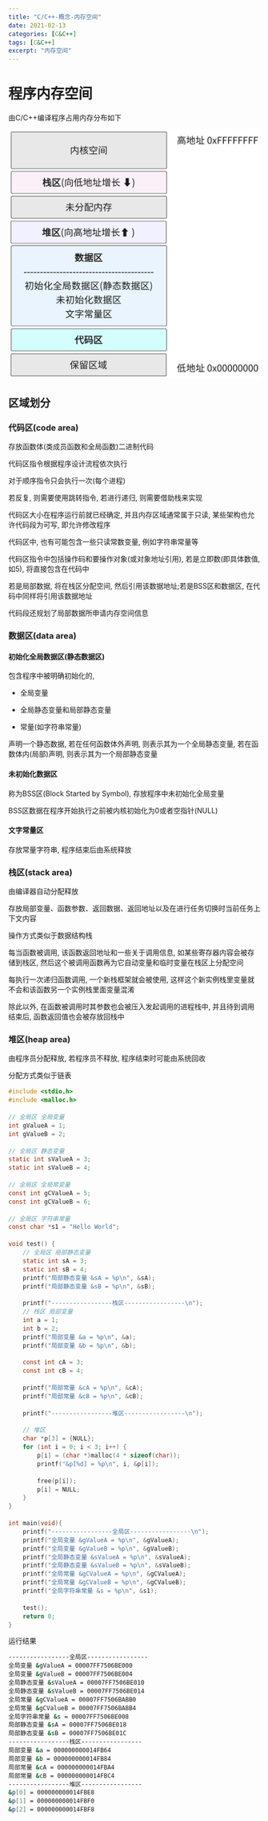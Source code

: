 ```yaml
---
title: "C/C++-概念-内存空间"
date: 2021-02-13
categories: [C&C++]
tags: [C&C++]
excerpt: "内存空间"
---
```


# 程序内存空间

由C/C++编译程序占用内存分布如下

![](/assets/SelfImgur/202407070152_1.svg)

## 区域划分

### 代码区(code area)

存放函数体(类成员函数和全局函数)二进制代码

代码区指令根据程序设计流程依次执行

对于顺序指令只会执行一次(每个进程)

若反复, 则需要使用跳转指令, 若进行递归, 则需要借助栈来实现

代码区大小在程序运行前就已经确定, 并且内存区域通常属于只读, 某些架构也允许代码段为可写, 即允许修改程序

代码区中, 也有可能包含一些只读常数变量, 例如字符串常量等

代码区指令中包括操作码和要操作对象(或对象地址引用), 若是立即数(即具体数值, 如5), 将直接包含在代码中

若是局部数据, 将在栈区分配空间, 然后引用该数据地址;若是BSS区和数据区, 在代码中同样将引用该数据地址

代码段还规划了局部数据所申请内存空间信息

### 数据区(data area)

#### 初始化全局数据区(静态数据区)

包含程序中被明确初始化的,

- 全局变量

- 全局静态变量和局部静态变量

- 常量(如字符串常量)

声明一个静态数据, 若在任何函数体外声明, 则表示其为一个全局静态变量, 若在函数体内(局部)声明, 则表示其为一个局部静态变量

#### 未初始化数据区

称为BSS区(Block Started by Symbol), 存放程序中未初始化全局变量

BSS区数据在程序开始执行之前被内核初始化为0或者空指针(NULL)

#### 文字常量区

存放常量字符串, 程序结束后由系统释放

### 栈区(stack area)

由编译器自动分配释放

存放局部变量、函数参数、返回数据、返回地址以及在进行任务切换时当前任务上下文内容

操作方式类似于数据结构栈

每当函数被调用, 该函数返回地址和一些关于调用信息, 如某些寄存器内容会被存储到栈区, 然后这个被调用函数再为它自动变量和临时变量在栈区上分配空间

每执行一次递归函数调用, 一个新栈框架就会被使用, 这样这个新实例栈里变量就不会和该函数另一个实例栈里面变量混淆

除此以外, 在函数被调用时其参数也会被压入发起调用的进程栈中, 并且待到调用结束后, 函数返回值也会被存放回栈中

### 堆区(heap area)

由程序员分配释放, 若程序员不释放, 程序结束时可能由系统回收

分配方式类似于链表

```c
#include <stdio.h>
#include <malloc.h>

// 全局区 全局变量
int gValueA = 1;
int gValueB = 2;

// 全局区 静态变量
static int sValueA = 3;
static int sValueB = 4;

// 全局区 全局常变量
const int gCValueA = 5;
const int gCValueB = 6;

// 全局区 字符串常量
const char *s1 = "Hello World";

void test() {
    // 全局区 局部静态变量
    static int sA = 3;
    static int sB = 4;
    printf("局部静态变量 &sA = %p\n", &sA);
    printf("局部静态变量 &sB = %p\n", &sB);

    printf("-----------------栈区-----------------\n");
    // 栈区 局部变量
    int a = 1;
    int b = 2;
    printf("局部变量 &a = %p\n", &a);
    printf("局部变量 &b = %p\n", &b);

    const int cA = 3;
    const int cB = 4;

    printf("局部常量 &cA = %p\n", &cA);
    printf("局部常量 &cB = %p\n", &cB);

    printf("-----------------堆区-----------------\n");

    // 堆区
    char *p[3] = {NULL};
    for (int i = 0; i < 3; i++) {
        p[i] = (char *)malloc(4 * sizeof(char));
        printf("&p[%d] = %p\n", i, &p[i]);

        free(p[i]);
        p[i] = NULL;
    }
}

int main(void){
    printf("-----------------全局区-----------------\n");
    printf("全局变量 &gValueA = %p\n", &gValueA);
    printf("全局变量 &gValueB = %p\n", &gValueB);
    printf("全局静态变量 &sValueA = %p\n", &sValueA);
    printf("全局静态变量 &sValueB = %p\n", &sValueB);
    printf("全局常量 &gCValueA = %p\n", &gCValueA);
    printf("全局常量 &gCValueB = %p\n", &gCValueB);
    printf("全局字符串常量 &s = %p\n", &s1);

    test();
    return 0;
}
```

运行结果

```sh
-----------------全局区-----------------
全局变量 &gValueA = 00007FF7506BE000
全局变量 &gValueB = 00007FF7506BE004
全局静态变量 &sValueA = 00007FF7506BE010
全局静态变量 &sValueB = 00007FF7506BE014
全局常量 &gCValueA = 00007FF7506BABB0
全局常量 &gCValueB = 00007FF7506BABB4
全局字符串常量 &s = 00007FF7506BE008
局部静态变量 &sA = 00007FF7506BE018
局部静态变量 &sB = 00007FF7506BE01C
-----------------栈区-----------------
局部变量 &a = 000000000014FB64
局部变量 &b = 000000000014FB84
局部常量 &cA = 000000000014FBA4
局部常量 &cB = 000000000014FBC4
-----------------堆区-----------------
&p[0] = 000000000014FBE8
&p[1] = 000000000014FBF0
&p[2] = 000000000014FBF8
```